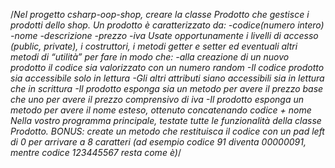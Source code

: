 /*Nel progetto csharp-oop-shop, creare la classe Prodotto che gestisce i prodotti dello shop. Un prodotto è caratterizzato da:
-codice(numero intero)
-nome
-descrizione
-prezzo
-iva
Usate opportunamente i livelli di accesso (public, private), i costruttori, i metodi getter e setter ed eventuali altri metodi di “utilità” per fare in modo che:
-alla creazione di un nuovo prodotto il codice sia valorizzato con un numero random
-Il codice prodotto sia accessibile solo in lettura
-Gli altri attributi siano accessibili sia in lettura che in scrittura
-Il prodotto esponga sia un metodo per avere il prezzo base che uno per avere il prezzo comprensivo di iva
-Il prodotto esponga un metodo per avere il nome esteso, ottenuto concatenando codice + nome
Nella vostro programma principale, testate tutte le funzionalità della classe Prodotto.
BONUS: create un metodo che restituisca il codice con un pad left di 0 per arrivare a 8 caratteri (ad esempio codice 91 diventa 00000091, mentre codice 123445567 resta come è)*/
